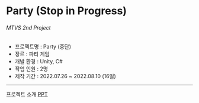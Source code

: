# Party (Stop in Progress)
###### MTVS 2nd Project 

- 프로젝트명 : Party (중단)  
- 장르 : 파티 게임  
- 개발 환경 : Unity, C#   
- 작업 인원 : 2명   
- 제작 기간 : 2022.07.26 ~ 2022.08.10 (16일)  
  
---  

프로젝트 소개 [PPT](https://docs.google.com/presentation/d/e/2PACX-1vTx029ba3eM40h32ntY01t70OPbynLZ3RjOL7RN72FPjCuRqHvevOQBTBCDNBorfA/pub?start=false&loop=false&delayms=3000)  

